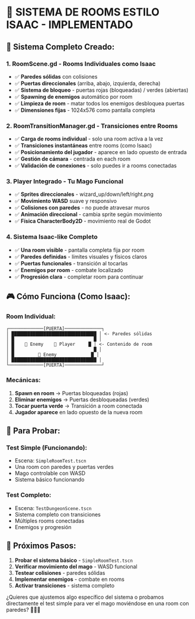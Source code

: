 # 🏰 SISTEMA DE ROOMS ESTILO ISAAC - IMPLEMENTADO

## 🎯 **Sistema Completo Creado:**

### **1. RoomScene.gd** - Rooms Individuales como Isaac
- ✅ **Paredes sólidas** con colisiones
- ✅ **Puertas direccionales** (arriba, abajo, izquierda, derecha)  
- ✅ **Sistema de bloqueo** - puertas rojas (bloqueadas) / verdes (abiertas)
- ✅ **Spawning de enemigos** automático por room
- ✅ **Limpieza de room** - matar todos los enemigos desbloquea puertas
- ✅ **Dimensiones fijas** - 1024x576 como pantalla completa

### **2. RoomTransitionManager.gd** - Transiciones entre Rooms  
- ✅ **Carga de rooms individual** - solo una room activa a la vez
- ✅ **Transiciones instantáneas** entre rooms (como Isaac)
- ✅ **Posicionamiento del jugador** - aparece en lado opuesto de entrada
- ✅ **Gestión de cámara** - centrada en each room
- ✅ **Validación de conexiones** - solo puedes ir a rooms conectadas

### **3. Player Integrado** - Tu Mago Funcional
- ✅ **Sprites direccionales** - wizard_up/down/left/right.png
- ✅ **Movimiento WASD** suave y responsivo
- ✅ **Colisiones con paredes** - no puede atravesar muros  
- ✅ **Animación direccional** - cambia sprite según movimiento
- ✅ **Física CharacterBody2D** - movimiento real de Godot

### **4. Sistema Isaac-like Completo**
- ✅ **Una room visible** - pantalla completa fija por room
- ✅ **Paredes definidas** - límites visuales y físicos claros
- ✅ **Puertas funcionales** - transición al tocarlas
- ✅ **Enemigos por room** - combate localizado
- ✅ **Progresión clara** - completar room para continuar

## 🎮 **Cómo Funciona (Como Isaac):**

### **Room Individual:**
```
┌─────────────[PUERTA]──────────────┐
│ ████████████████████████████████ │ <- Paredes sólidas
│ █                              █ │ 
│ █    👾 Enemy    🧙 Player     █ │ <- Contenido de room
│ █                              █ │
│ █         👾 Enemy             █ │
│ ████████████████████████████████ │
└─────────────[PUERTA]──────────────┘
```

### **Mecánicas:**
1. **Spawn en room** → Puertas bloqueadas (rojas)
2. **Eliminar enemigos** → Puertas desbloqueadas (verdes)  
3. **Tocar puerta verde** → Transición a room conectada
4. **Jugador aparece** en lado opuesto de la nueva room

## 🎯 **Para Probar:**

### **Test Simple (Funcionando):**
- Escena: `SimpleRoomTest.tscn` 
- Una room con paredes y puertas verdes
- Mago controlable con WASD
- Sistema básico funcionando

### **Test Completo:**
- Escena: `TestDungeonScene.tscn`
- Sistema completo con transiciones
- Múltiples rooms conectadas
- Enemigos y progresión

## 🚀 **Próximos Pasos:**

1. **Probar el sistema básico** - `SimpleRoomTest.tscn`
2. **Verificar movimiento del mago** - WASD funcional
3. **Testear colisiones** - paredes sólidas
4. **Implementar enemigos** - combate en rooms
5. **Activar transiciones** - sistema completo

¿Quieres que ajustemos algo específico del sistema o probamos directamente el test simple para ver el mago moviéndose en una room con paredes? 🧙‍♂️✨